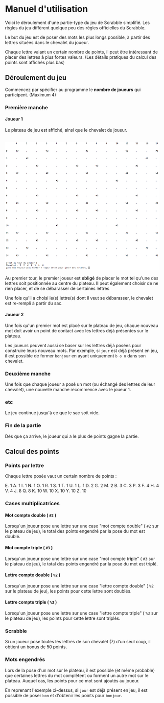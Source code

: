# Manuel d'utilisation

Voici le déroulement d'une partie-type du jeu de Scrabble simplifié.
Les règles du jeu diffèrent quelque peu des règles officielles du Scrabble.

Le but du jeu est de poser des mots les plus longs possible, à partir des lettres situées dans le chevalet du joueur.

Chaque lettre valant un certain nombre de points, il peut être intéressant de placer des lettres à plus fortes valeurs.
(Les détails pratiques du calcul des points sont affichés plus bas)

## Déroulement du jeu

Commencez par spécifier au programme le **nombre de joueurs** qui participent. (Maximum 4)

### Première manche

#### Joueur 1

Le plateau de jeu est affiché, ainsi que le chevalet du joueur.
<br>
<br>

![image](images/debut.png)

Au premier tour, le premier joueur est **obligé** de placer le mot tel qu'une des lettres soit positionnée au centre du plateau. Il peut également choisir de ne rien placer, et de se débarasser de certaines lettres.

Une fois qu'il a choisi le(s) lettre(s) dont il veut se débarasser, le chevalet est re-rempli à partir du sac.

#### Joueur 2

Une fois qu'un premier mot est placé sur le plateau de jeu, chaque nouveau mot doit avoir un point de contact avec les lettres déjà présentes sur le plateau.

Les joueurs peuvent aussi se baser sur les lettres déjà posées pour construire leurs nouveau mots.
Par exemple, si `jour` est déjà présent en jeu, il est possible de former `bonjour` en ayant uniquement `b o n` dans son chevalet.

### Deuxième manche

Une fois que chaque joueur a posé un mot (ou échangé des lettres de leur chevalet), une nouvelle manche recommence avec le joueur 1.

### etc

Le jeu continue jusqu'à ce que le sac soit vide.

### Fin de la partie

Dès que ça arrive, le joueur qui a le plus de points gagne la partie.

## Calcul des points

### Points par lettre

Chaque lettre posée vaut un certain nombre de points :

E. 1
A. 1
I. 1
N. 1
O. 1
R. 1
S. 1
T. 1
U. 1
L. 1
D. 2
G. 2
M. 2
B. 3
C. 3
P. 3
F. 4
H. 4
V. 4
J. 8
Q. 8
K. 10
W. 10
X. 10
Y. 10
Z. 10

### Cases multiplicatrices

#### Mot compte double ( `#2` )

Lorsqu'un joueur pose une lettre sur une case "mot compte double" ( `#2` sur le plateau de jeu), le total des points engendré par la pose du mot est doublé.

#### Mot compte triple ( `#3` )

Lorsqu'un joueur pose une lettre sur une case "mot compte triple" ( `#3` sur le plateau de jeu), le total des points engendré par la pose du mot est triplé.

#### Lettre compte double ( `%2` )

Lorsqu'un joueur pose une lettre sur une case "lettre compte double" ( `%2` sur le plateau de jeu), les points pour cette lettre sont doublés.

#### Lettre compte triple ( `%3` )

Lorsqu'un joueur pose une lettre sur une case "lettre compte triple" ( `%3` sur le plateau de jeu), les points pour cette lettre sont triplés.

### Scrabble

Si un joueur pose toutes les lettres de son chevalet (7) d'un seul coup, il obtient un bonus de 50 points.

### Mots engendrés

Lors de la pose d'un mot sur le plateau, il est possible (et même probable) que certaines lettres du mot complètent ou forment un autre mot sur le plateau. Auquel cas, les points pour ce mot sont ajoutés au joueur.

En reprenant l'exemple ci-dessus, si `jour` est déjà présent en jeu, il est possible de poser `bon` et d'obtenir les points pour `bonjour`.